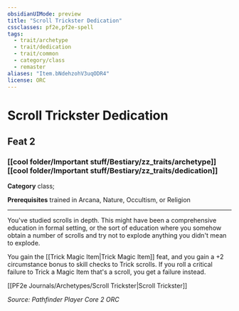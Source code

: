 ```yaml
---
obsidianUIMode: preview
title: "Scroll Trickster Dedication"
cssclasses: pf2e,pf2e-spell
tags:
  - trait/archetype
  - trait/dedication
  - trait/common
  - category/class
  - remaster
aliases: "Item.bNdehzohV3uqODR4"
license: ORC
---
```

# Scroll Trickster Dedication
## Feat 2
### [[cool folder/Important stuff/Bestiary/zz_traits/archetype]][[cool folder/Important stuff/Bestiary/zz_traits/dedication]]

**Category** class; 



**Prerequisites** trained in Arcana, Nature, Occultism, or Religion
* * *
You've studied scrolls in depth. This might have been a comprehensive education in formal setting, or the sort of education where you somehow obtain a number of scrolls and try not to explode anything you didn't mean to explode.

You gain the [[Trick Magic Item|Trick Magic Item]] feat, and you gain a +2 circumstance bonus to skill checks to Trick scrolls. If you roll a critical failure to Trick a Magic Item that's a scroll, you get a failure instead.

[[PF2e Journals/Archetypes/Scroll Trickster|Scroll Trickster]]

*Source: Pathfinder Player Core 2*
*ORC*